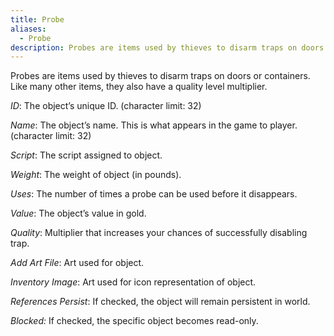 ```yaml
---
title: Probe
aliases:
  - Probe
description: Probes are items used by thieves to disarm traps on doors or containers.
---
```

Probes are items used by thieves to disarm traps on doors or containers. Like many other items, they also have a quality level multiplier.

_ID_: The object’s unique ID. (character limit: 32)

_Name_: The object’s name. This is what appears in the game to player. (character limit: 32)

_Script_: The script assigned to object.

_Weight_: The weight of object (in pounds).

_Uses_: The number of times a probe can be used before it disappears.

_Value_: The object’s value in gold.

_Quality_: Multiplier that increases your chances of successfully disabling trap.

_Add Art File_: Art used for object.

_Inventory Image_: Art used for icon representation of object.

_References Persist_: If checked, the object will remain persistent in world.

_Blocked:_ If checked, the specific object becomes read-only.
